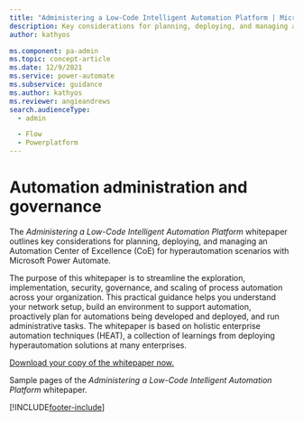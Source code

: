 ```yaml
---
title: "Administering a Low-Code Intelligent Automation Platform | Microsoft Docs"
description: Key considerations for planning, deploying, and managing an Automation Center of Excellence (CoE) for hyperautomation scenarios with Power Automate.
author: kathyos

ms.component: pa-admin
ms.topic: concept-article
ms.date: 12/9/2021
ms.service: power-automate
ms.subservice: guidance
ms.author: kathyos
ms.reviewer: angieandrews
search.audienceType: 
  - admin

  - Flow
  - Powerplatform
---
```

# Automation administration and governance

The *Administering a Low-Code Intelligent Automation Platform* whitepaper outlines key considerations for planning, deploying, and managing an Automation Center of Excellence (CoE) for hyperautomation scenarios with Microsoft Power Automate.

The purpose of this whitepaper is to streamline the exploration, implementation, security, governance, and scaling of process automation across your organization. This practical guidance helps you understand your network setup, build an environment to support automation, proactively plan for automations being developed and deployed, and run administrative tasks.
The whitepaper is based on holistic enterprise automation techniques (HEAT), a collection of learnings from deploying hyperautomation solutions at many enterprises.

[Download your copy of the whitepaper now.](https://aka.ms/autocoeadminwhitepaper)

Sample pages of the *Administering a Low-Code Intelligent Automation Platform* whitepaper.

[!INCLUDE[footer-include](../../includes/footer-banner.md)]
